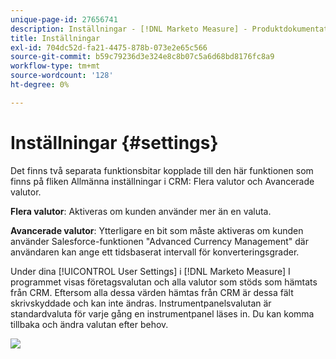 ```yaml
---
unique-page-id: 27656741
description: Inställningar - [!DNL Marketo Measure] - Produktdokumentation
title: Inställningar
exl-id: 704dc52d-fa21-4475-878b-073e2e65c566
source-git-commit: b59c79236d3e324e8c8b07c5a6d68bd8176fc8a9
workflow-type: tm+mt
source-wordcount: '128'
ht-degree: 0%

---
```


# Inställningar {#settings}

Det finns två separata funktionsbitar kopplade till den här funktionen som finns på fliken Allmänna inställningar i CRM: Flera valutor och Avancerade valutor.

**Flera valutor**: Aktiveras om kunden använder mer än en valuta.

**Avancerade valutor**: Ytterligare en bit som måste aktiveras om kunden använder Salesforce-funktionen &quot;Advanced Currency Management&quot; där användaren kan ange ett tidsbaserat intervall för konverteringsgrader.

Under dina [!UICONTROL User Settings] i [!DNL Marketo Measure] I programmet visas företagsvalutan och alla valutor som stöds som hämtats från CRM. Eftersom alla dessa värden hämtas från CRM är dessa fält skrivskyddade och kan inte ändras. Instrumentpanelsvalutan är standardvaluta för varje gång en instrumentpanel läses in. Du kan komma tillbaka och ändra valutan efter behov.

![](assets/one-1.png)

